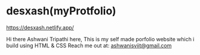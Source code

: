 # desxash(myProtfolio)
https://desxash.netlify.app/

Hi there Ashwani Tripathi here,
This is my self made porfolio website which i build using HTML & CSS
Reach me out at: ashwanisviit@gmail.com
